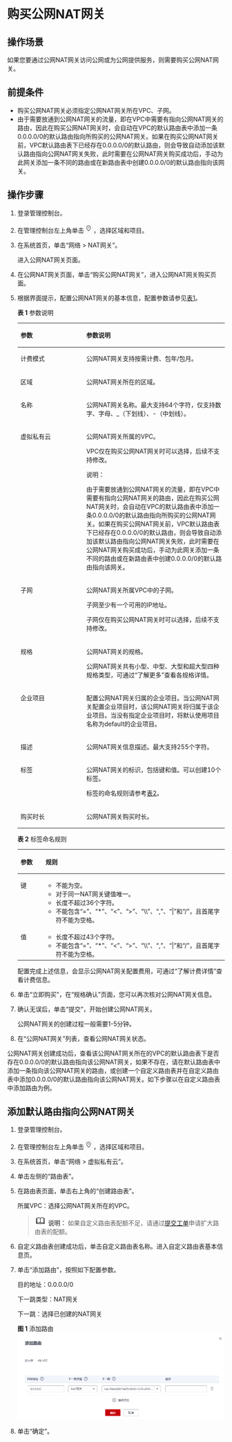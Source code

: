 # 购买公网NAT网关<a name="zh-cn_topic_0150270259"></a>

## 操作场景<a name="zh-cn_topic_0201532882_section141051954102215"></a>

如果您要通过公网NAT网关访问公网或为公网提供服务，则需要购买公网NAT网关。

## 前提条件<a name="zh-cn_topic_0201532882_section1825861973713"></a>

-   购买公网NAT网关必须指定公网NAT网关所在VPC、子网。
-   由于需要放通到公网NAT网关的流量，即在VPC中需要有指向公网NAT网关的路由，因此在购买公网NAT网关时，会自动在VPC的默认路由表中添加一条0.0.0.0/0的默认路由指向所购买的公网NAT网关。如果在购买公网NAT网关前，VPC默认路由表下已经存在0.0.0.0/0的默认路由，则会导致自动添加该默认路由指向公网NAT网关失败，此时需要在公网NAT网关购买成功后，手动为此网关添加一条不同的路由或在新路由表中创建0.0.0.0/0的默认路由指向该网关。

## 操作步骤<a name="zh-cn_topic_0201532882_section82633199366"></a>

1.  登录管理控制台。
2.  在管理控制台左上角单击![](figures/icon-region.png)，选择区域和项目。
3.  在系统首页，单击“网络 \> NAT网关”。

    进入公网NAT网关页面。

4.  在公网NAT网关页面，单击“购买公网NAT网关”，进入公网NAT网关购买页面。
5.  根据界面提示，配置公网NAT网关的基本信息，配置参数请参见[表1](#zh-cn_topic_0259133770_table27487005195751)。

    **表 1**  参数说明

    <a name="zh-cn_topic_0259133770_table27487005195751"></a>
    <table><thead align="left"><tr id="zh-cn_topic_0259133770_row9940336195751"><th class="cellrowborder" valign="top" width="31.740000000000002%" id="mcps1.2.3.1.1"><p id="zh-cn_topic_0259133770_p5995559819588"><a name="zh-cn_topic_0259133770_p5995559819588"></a><a name="zh-cn_topic_0259133770_p5995559819588"></a>参数</p>
    </th>
    <th class="cellrowborder" valign="top" width="68.26%" id="mcps1.2.3.1.2"><p id="zh-cn_topic_0259133770_p2456526519588"><a name="zh-cn_topic_0259133770_p2456526519588"></a><a name="zh-cn_topic_0259133770_p2456526519588"></a>参数说明</p>
    </th>
    </tr>
    </thead>
    <tbody><tr id="zh-cn_topic_0259133770_row23152322195751"><td class="cellrowborder" valign="top" width="31.740000000000002%" headers="mcps1.2.3.1.1 "><p id="zh-cn_topic_0259133770_p6699528015250"><a name="zh-cn_topic_0259133770_p6699528015250"></a><a name="zh-cn_topic_0259133770_p6699528015250"></a>计费模式</p>
    </td>
    <td class="cellrowborder" valign="top" width="68.26%" headers="mcps1.2.3.1.2 "><p id="zh-cn_topic_0259133770_p6600326015310"><a name="zh-cn_topic_0259133770_p6600326015310"></a><a name="zh-cn_topic_0259133770_p6600326015310"></a>公网NAT网关支持按需计费、包年/包月。</p>
    </td>
    </tr>
    <tr id="zh-cn_topic_0259133770_row93821753517"><td class="cellrowborder" valign="top" width="31.740000000000002%" headers="mcps1.2.3.1.1 "><p id="zh-cn_topic_0259133770_p22912486162048"><a name="zh-cn_topic_0259133770_p22912486162048"></a><a name="zh-cn_topic_0259133770_p22912486162048"></a>区域</p>
    </td>
    <td class="cellrowborder" valign="top" width="68.26%" headers="mcps1.2.3.1.2 "><p id="zh-cn_topic_0259133770_p43972101162048"><a name="zh-cn_topic_0259133770_p43972101162048"></a><a name="zh-cn_topic_0259133770_p43972101162048"></a>公网NAT网关所在的区域。</p>
    </td>
    </tr>
    <tr id="zh-cn_topic_0259133770_row32613315195751"><td class="cellrowborder" valign="top" width="31.740000000000002%" headers="mcps1.2.3.1.1 "><p id="zh-cn_topic_0259133770_p2832836319588"><a name="zh-cn_topic_0259133770_p2832836319588"></a><a name="zh-cn_topic_0259133770_p2832836319588"></a>名称</p>
    </td>
    <td class="cellrowborder" valign="top" width="68.26%" headers="mcps1.2.3.1.2 "><p id="zh-cn_topic_0259133770_p1289605119588"><a name="zh-cn_topic_0259133770_p1289605119588"></a><a name="zh-cn_topic_0259133770_p1289605119588"></a>公网NAT网关名称。最大支持64个字符，仅支持数字、字母、_（下划线）、-（中划线）。</p>
    </td>
    </tr>
    <tr id="zh-cn_topic_0259133770_row27553870195751"><td class="cellrowborder" valign="top" width="31.740000000000002%" headers="mcps1.2.3.1.1 "><p id="zh-cn_topic_0259133770_p1464780019588"><a name="zh-cn_topic_0259133770_p1464780019588"></a><a name="zh-cn_topic_0259133770_p1464780019588"></a>虚拟私有云</p>
    </td>
    <td class="cellrowborder" valign="top" width="68.26%" headers="mcps1.2.3.1.2 "><p id="zh-cn_topic_0259133770_p4562116519588"><a name="zh-cn_topic_0259133770_p4562116519588"></a><a name="zh-cn_topic_0259133770_p4562116519588"></a>公网NAT网关所属的VPC。</p>
    <p id="zh-cn_topic_0259133770_p13668174021018"><a name="zh-cn_topic_0259133770_p13668174021018"></a><a name="zh-cn_topic_0259133770_p13668174021018"></a>VPC仅在<span id="zh-cn_topic_0259133770_ph61101713113716"><a name="zh-cn_topic_0259133770_ph61101713113716"></a><a name="zh-cn_topic_0259133770_ph61101713113716"></a>购买</span>公网NAT网关时可以选择，后续不支持修改。</p>
    <div class="note" id="zh-cn_topic_0259133770_note1378963764012"><a name="zh-cn_topic_0259133770_note1378963764012"></a><a name="zh-cn_topic_0259133770_note1378963764012"></a><span class="notetitle"> 说明： </span><div class="notebody"><p id="zh-cn_topic_0259133770_p279033714015"><a name="zh-cn_topic_0259133770_p279033714015"></a><a name="zh-cn_topic_0259133770_p279033714015"></a>由于需要放通到公网NAT网关的流量，即在VPC中需要有指向公网NAT网关的路由，因此在<span id="zh-cn_topic_0259133770_ph195554115432"><a name="zh-cn_topic_0259133770_ph195554115432"></a><a name="zh-cn_topic_0259133770_ph195554115432"></a>购买</span>公网NAT网关时，会自动在VPC的默认路由表中添加一条0.0.0.0/0的默认路由指向所<span id="zh-cn_topic_0259133770_ph1455531120438"><a name="zh-cn_topic_0259133770_ph1455531120438"></a><a name="zh-cn_topic_0259133770_ph1455531120438"></a>购买</span>的公网NAT网关。如果在<span id="zh-cn_topic_0259133770_ph455541164313"><a name="zh-cn_topic_0259133770_ph455541164313"></a><a name="zh-cn_topic_0259133770_ph455541164313"></a>购买</span>公网NAT网关前，VPC默认路由表下已经存在0.0.0.0/0的默认路由，则会导致自动添加该默认路由指向公网NAT网关失败，此时需要在公网NAT网关<span id="zh-cn_topic_0259133770_ph1755614111436"><a name="zh-cn_topic_0259133770_ph1755614111436"></a><a name="zh-cn_topic_0259133770_ph1755614111436"></a>购买</span>成功后，手动为此网关添加一条不同的路由或在新路由表中创建0.0.0.0/0的默认路由指向该网关。</p>
    </div></div>
    </td>
    </tr>
    <tr id="zh-cn_topic_0259133770_row47407746195751"><td class="cellrowborder" valign="top" width="31.740000000000002%" headers="mcps1.2.3.1.1 "><p id="zh-cn_topic_0259133770_p17196519588"><a name="zh-cn_topic_0259133770_p17196519588"></a><a name="zh-cn_topic_0259133770_p17196519588"></a>子网</p>
    </td>
    <td class="cellrowborder" valign="top" width="68.26%" headers="mcps1.2.3.1.2 "><p id="zh-cn_topic_0259133770_p980412105420"><a name="zh-cn_topic_0259133770_p980412105420"></a><a name="zh-cn_topic_0259133770_p980412105420"></a>公网NAT网关所属VPC中的子网。</p>
    <p id="zh-cn_topic_0259133770_p1392917619588"><a name="zh-cn_topic_0259133770_p1392917619588"></a><a name="zh-cn_topic_0259133770_p1392917619588"></a>子网至少有一个可用的IP地址。</p>
    <p id="zh-cn_topic_0259133770_p14481165611919"><a name="zh-cn_topic_0259133770_p14481165611919"></a><a name="zh-cn_topic_0259133770_p14481165611919"></a>子网仅在<span id="zh-cn_topic_0259133770_ph195511118133714"><a name="zh-cn_topic_0259133770_ph195511118133714"></a><a name="zh-cn_topic_0259133770_ph195511118133714"></a>购买</span>公网NAT网关时可以选择，后续不支持修改。</p>
    </td>
    </tr>
    <tr id="zh-cn_topic_0259133770_row3011590195751"><td class="cellrowborder" valign="top" width="31.740000000000002%" headers="mcps1.2.3.1.1 "><p id="zh-cn_topic_0259133770_p1770884719588"><a name="zh-cn_topic_0259133770_p1770884719588"></a><a name="zh-cn_topic_0259133770_p1770884719588"></a>规格</p>
    </td>
    <td class="cellrowborder" valign="top" width="68.26%" headers="mcps1.2.3.1.2 "><p id="zh-cn_topic_0259133770_p156313256519"><a name="zh-cn_topic_0259133770_p156313256519"></a><a name="zh-cn_topic_0259133770_p156313256519"></a>公网NAT网关的规格。</p>
    <p id="zh-cn_topic_0259133770_p03201316191210"><a name="zh-cn_topic_0259133770_p03201316191210"></a><a name="zh-cn_topic_0259133770_p03201316191210"></a>公网NAT网关共有小型、中型、大型和超大型四种规格类型，可通过“了解更多”查看各规格详情。</p>
    </td>
    </tr>
    <tr id="zh-cn_topic_0259133770_row98721653013"><td class="cellrowborder" valign="top" width="31.740000000000002%" headers="mcps1.2.3.1.1 "><p id="zh-cn_topic_0259133770_p58721651500"><a name="zh-cn_topic_0259133770_p58721651500"></a><a name="zh-cn_topic_0259133770_p58721651500"></a>企业项目</p>
    </td>
    <td class="cellrowborder" valign="top" width="68.26%" headers="mcps1.2.3.1.2 "><p id="zh-cn_topic_0259133770_p187218519019"><a name="zh-cn_topic_0259133770_p187218519019"></a><a name="zh-cn_topic_0259133770_p187218519019"></a>配置公网NAT网关归属的企业项目。当公网NAT网关配置企业项目时，该公网NAT网关将归属于该企业项目。当没有指定企业项目时，将默认使用项目名称为default的企业项目。</p>
    </td>
    </tr>
    <tr id="zh-cn_topic_0259133770_row2219225792544"><td class="cellrowborder" valign="top" width="31.740000000000002%" headers="mcps1.2.3.1.1 "><p id="zh-cn_topic_0259133770_p5274235692544"><a name="zh-cn_topic_0259133770_p5274235692544"></a><a name="zh-cn_topic_0259133770_p5274235692544"></a>描述</p>
    </td>
    <td class="cellrowborder" valign="top" width="68.26%" headers="mcps1.2.3.1.2 "><p id="zh-cn_topic_0259133770_p4427248192544"><a name="zh-cn_topic_0259133770_p4427248192544"></a><a name="zh-cn_topic_0259133770_p4427248192544"></a>公网NAT网关信息描述。最大支持255个字符。</p>
    </td>
    </tr>
    <tr id="zh-cn_topic_0259133770_row29995813516"><td class="cellrowborder" valign="top" width="31.740000000000002%" headers="mcps1.2.3.1.1 "><p id="zh-cn_topic_0259133770_p119916585518"><a name="zh-cn_topic_0259133770_p119916585518"></a><a name="zh-cn_topic_0259133770_p119916585518"></a>标签</p>
    </td>
    <td class="cellrowborder" valign="top" width="68.26%" headers="mcps1.2.3.1.2 "><p id="zh-cn_topic_0259133770_zh-cn_topic_0030971658_zh-cn_topic_0013935842_p20140951169"><a name="zh-cn_topic_0259133770_zh-cn_topic_0030971658_zh-cn_topic_0013935842_p20140951169"></a><a name="zh-cn_topic_0259133770_zh-cn_topic_0030971658_zh-cn_topic_0013935842_p20140951169"></a>公网NAT网关的标识，包括键和值。可以创建10个标签。</p>
    <p id="zh-cn_topic_0259133770_zh-cn_topic_0030971658_zh-cn_topic_0013935842_p39052702211138"><a name="zh-cn_topic_0259133770_zh-cn_topic_0030971658_zh-cn_topic_0013935842_p39052702211138"></a><a name="zh-cn_topic_0259133770_zh-cn_topic_0030971658_zh-cn_topic_0013935842_p39052702211138"></a>标签的命名规则请参考<a href="#zh-cn_topic_0259133770_zh-cn_topic_0030971658_zh-cn_topic_0013935842_table248245914136">表2</a>。</p>
    </td>
    </tr>
    <tr id="zh-cn_topic_0259133770_row105571852134014"><td class="cellrowborder" valign="top" width="31.740000000000002%" headers="mcps1.2.3.1.1 "><p id="zh-cn_topic_0259133770_p1955835204015"><a name="zh-cn_topic_0259133770_p1955835204015"></a><a name="zh-cn_topic_0259133770_p1955835204015"></a>购买时长</p>
    </td>
    <td class="cellrowborder" valign="top" width="68.26%" headers="mcps1.2.3.1.2 "><p id="zh-cn_topic_0259133770_p185581652154019"><a name="zh-cn_topic_0259133770_p185581652154019"></a><a name="zh-cn_topic_0259133770_p185581652154019"></a>公网NAT网关购买时长。</p>
    </td>
    </tr>
    </tbody>
    </table>

    **表 2**  标签命名规则

    <a name="zh-cn_topic_0259133770_zh-cn_topic_0030971658_zh-cn_topic_0013935842_table248245914136"></a>
    <table><thead align="left"><tr id="zh-cn_topic_0259133770_zh-cn_topic_0030971658_zh-cn_topic_0013935842_zh-cn_topic_0067805752_zh-cn_topic_0013859511_row2997812223119"><th class="cellrowborder" valign="top" width="12.049999999999999%" id="mcps1.2.3.1.1"><p id="zh-cn_topic_0259133770_zh-cn_topic_0030971658_zh-cn_topic_0013935842_zh-cn_topic_0067805752_zh-cn_topic_0013859511_p4367076523119"><a name="zh-cn_topic_0259133770_zh-cn_topic_0030971658_zh-cn_topic_0013935842_zh-cn_topic_0067805752_zh-cn_topic_0013859511_p4367076523119"></a><a name="zh-cn_topic_0259133770_zh-cn_topic_0030971658_zh-cn_topic_0013935842_zh-cn_topic_0067805752_zh-cn_topic_0013859511_p4367076523119"></a>参数</p>
    </th>
    <th class="cellrowborder" valign="top" width="87.94999999999999%" id="mcps1.2.3.1.2"><p id="zh-cn_topic_0259133770_zh-cn_topic_0030971658_zh-cn_topic_0013935842_zh-cn_topic_0067805752_zh-cn_topic_0013859511_p4767111023119"><a name="zh-cn_topic_0259133770_zh-cn_topic_0030971658_zh-cn_topic_0013935842_zh-cn_topic_0067805752_zh-cn_topic_0013859511_p4767111023119"></a><a name="zh-cn_topic_0259133770_zh-cn_topic_0030971658_zh-cn_topic_0013935842_zh-cn_topic_0067805752_zh-cn_topic_0013859511_p4767111023119"></a>规则</p>
    </th>
    </tr>
    </thead>
    <tbody><tr id="zh-cn_topic_0259133770_zh-cn_topic_0030971658_zh-cn_topic_0013935842_zh-cn_topic_0067805752_zh-cn_topic_0013859511_row5695691323119"><td class="cellrowborder" valign="top" width="12.049999999999999%" headers="mcps1.2.3.1.1 "><p id="zh-cn_topic_0259133770_zh-cn_topic_0030971658_zh-cn_topic_0013935842_zh-cn_topic_0067805752_zh-cn_topic_0013859511_p5010724023119"><a name="zh-cn_topic_0259133770_zh-cn_topic_0030971658_zh-cn_topic_0013935842_zh-cn_topic_0067805752_zh-cn_topic_0013859511_p5010724023119"></a><a name="zh-cn_topic_0259133770_zh-cn_topic_0030971658_zh-cn_topic_0013935842_zh-cn_topic_0067805752_zh-cn_topic_0013859511_p5010724023119"></a>键</p>
    </td>
    <td class="cellrowborder" valign="top" width="87.94999999999999%" headers="mcps1.2.3.1.2 "><a name="zh-cn_topic_0259133770_zh-cn_topic_0030971658_zh-cn_topic_0013935842_zh-cn_topic_0067805752_zh-cn_topic_0013859511_ul2321196023222"></a><a name="zh-cn_topic_0259133770_zh-cn_topic_0030971658_zh-cn_topic_0013935842_zh-cn_topic_0067805752_zh-cn_topic_0013859511_ul2321196023222"></a><ul id="zh-cn_topic_0259133770_zh-cn_topic_0030971658_zh-cn_topic_0013935842_zh-cn_topic_0067805752_zh-cn_topic_0013859511_ul2321196023222"><li>不能为空。</li><li>对于同一NAT网关键值唯一。</li><li>长度不超过36个字符。</li><li>不能包含“=”、“*”、“&lt;”、“&gt;”、“\\”、“,”、“|”和“/”，且首尾字符不能为空格。</li></ul>
    </td>
    </tr>
    <tr id="zh-cn_topic_0259133770_zh-cn_topic_0030971658_zh-cn_topic_0013935842_zh-cn_topic_0067805752_zh-cn_topic_0013859511_row1973304523119"><td class="cellrowborder" valign="top" width="12.049999999999999%" headers="mcps1.2.3.1.1 "><p id="zh-cn_topic_0259133770_zh-cn_topic_0030971658_zh-cn_topic_0013935842_zh-cn_topic_0067805752_zh-cn_topic_0013859511_p5487280123119"><a name="zh-cn_topic_0259133770_zh-cn_topic_0030971658_zh-cn_topic_0013935842_zh-cn_topic_0067805752_zh-cn_topic_0013859511_p5487280123119"></a><a name="zh-cn_topic_0259133770_zh-cn_topic_0030971658_zh-cn_topic_0013935842_zh-cn_topic_0067805752_zh-cn_topic_0013859511_p5487280123119"></a>值</p>
    </td>
    <td class="cellrowborder" valign="top" width="87.94999999999999%" headers="mcps1.2.3.1.2 "><a name="zh-cn_topic_0259133770_zh-cn_topic_0030971658_zh-cn_topic_0013935842_zh-cn_topic_0067805752_zh-cn_topic_0013859511_ul6706750105539"></a><a name="zh-cn_topic_0259133770_zh-cn_topic_0030971658_zh-cn_topic_0013935842_zh-cn_topic_0067805752_zh-cn_topic_0013859511_ul6706750105539"></a><ul id="zh-cn_topic_0259133770_zh-cn_topic_0030971658_zh-cn_topic_0013935842_zh-cn_topic_0067805752_zh-cn_topic_0013859511_ul6706750105539"><li>长度不超过43个字符。</li><li>不能包含“=”、“*”、“&lt;”、“&gt;”、“\\”、“,”、“|”和“/”，且首尾字符不能为空格。</li></ul>
    </td>
    </tr>
    </tbody>
    </table>

    配置完成上述信息，会显示公网NAT网关配置费用，可通过“了解计费详情”查看计费信息。

6.  单击“立即购买”，在“规格确认”页面，您可以再次核对公网NAT网关信息。
7.  确认无误后，单击“提交”，开始创建公网NAT网关。

    公网NAT网关的创建过程一般需要1-5分钟。

8.  在“公网NAT网关”列表，查看公网NAT网关状态。

公网NAT网关创建成功后，查看该公网NAT网关所在的VPC的默认路由表下是否存在0.0.0.0/0的默认路由指向该公网NAT网关，如果不存在，请在默认路由表中添加一条指向该公网NAT网关的路由，或创建一个自定义路由表并在自定义路由表中添加0.0.0.0/0的默认路由指向该公网NAT网关。如下步骤以在自定义路由表中添加路由为例。

## 添加默认路由指向公网NAT网关<a name="section157491040181519"></a>

1.  登录管理控制台。
2.  在管理控制台左上角单击![](figures/icon-region.png)，选择区域和项目。
3.  在系统首页，单击“网络 \> 虚拟私有云”。
4.  单击左侧的“路由表”。
5.  在路由表页面，单击右上角的“创建路由表”。

    所属VPC：选择公网NAT网关所在的VPC。

    >![](public_sys-resources/icon-note.gif) **说明：** 
    >如果自定义路由表配额不足，请通过[提交工单](https://support.huaweicloud.com/usermanual-ticket/zh-cn_topic_0127038618.html)申请扩大路由表的配额。

6.  自定义路由表创建成功后，单击自定义路由表名称。进入自定义路由表基本信息页。
7.  单击“添加路由”，按照如下配置参数。

    目的地址：0.0.0.0/0

    下一跳类型：NAT网关

    下一跳：选择已创建的NAT网关

    **图 1**  添加路由<a name="zh-cn_topic_0259133770_fig86181523171120"></a>  
    ![](figures/添加路由.png "添加路由")

8.  单击“确定”。

